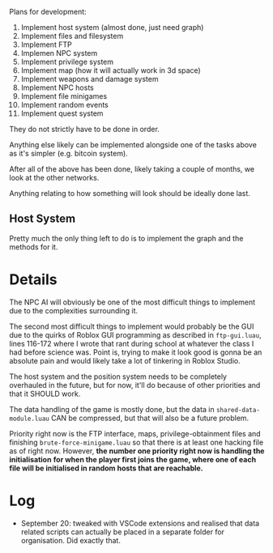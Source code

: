 Plans for development:
1. Implement host system (almost done, just need graph)
2. Implement files and filesystem
3. Implement FTP
4. Implemen NPC system
5. Implement privilege system
6. Implement map (how it will actually work in 3d space)
7. Implement weapons and damage system
8. Implement NPC hosts
9. Implement file minigames
10. Implement random events
11. Implement quest system

They do not strictly have to be done in order.

Anything else likely can be implemented alongside one of the tasks above as it's simpler (e.g. bitcoin system).

After all of the above has been done, likely taking a couple of months, we look at the other networks.

Anything relating to how something will look should be ideally done last.

## Host System
Pretty much the only thing left to do is to implement the graph and the methods for it.

# Details
The NPC AI will obviously be one of the most difficult things to implement due to the complexities surrounding it.

The second most difficult things to implement would probably be the GUI due to the quirks of Roblox GUI programming
as described in `ftp-gui.luau`, lines 116-172 where I wrote that rant during school at whatever the class I had before
science was. Point is, trying to make it look good is gonna be an absolute pain and would likely take a lot of tinkering
in Roblox Studio.

The host system and the position system needs to be completely overhauled in the future, but for now, it'll do because
of other priorities and that it SHOULD work.

The data handling of the game is mostly done, but the data in `shared-data-module.luau` CAN be compressed, but that will
also be a future problem.

Priority right now is the FTP interface, maps, privilege-obtainment files and finishing `brute-force-minigame.luau` so that
there is at least one hacking file as of right now. However, __the number one priority right now is handling the initialisation__
__for when the player first joins the game, where one of each file will be initialised in random hosts that are reachable.__

# Log
- September 20: tweaked with VSCode extensions and realised that data related scripts can actually be placed in a separate
folder for organisation. Did exactly that.